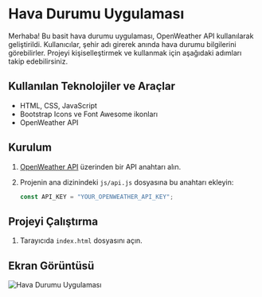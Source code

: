 <h1>Hava Durumu Uygulaması</h1>

Merhaba! Bu basit hava durumu uygulaması, OpenWeather API kullanılarak geliştirildi. Kullanıcılar, şehir adı girerek anında hava durumu bilgilerini görebilirler. Projeyi kişiselleştirmek ve kullanmak için aşağıdaki adımları takip edebilirsiniz.

<h2>Kullanılan Teknolojiler ve Araçlar</h2>

- HTML, CSS, JavaScript
- Bootstrap Icons ve Font Awesome ikonları
- OpenWeather API

<h2>Kurulum</h2>

1. [OpenWeather API](https://openweathermap.org/) üzerinden bir API anahtarı alın.
2. Projenin ana dizinindeki `js/api.js` dosyasına bu anahtarı ekleyin:

   ```javascript
   const API_KEY = "YOUR_OPENWEATHER_API_KEY";
   ```

<h2>Projeyi Çalıştırma</h2>

1. Tarayıcıda `index.html` dosyasını açın.

<h2>Ekran Görüntüsü</h2>

![Hava Durumu Uygulaması](hava.gif)
